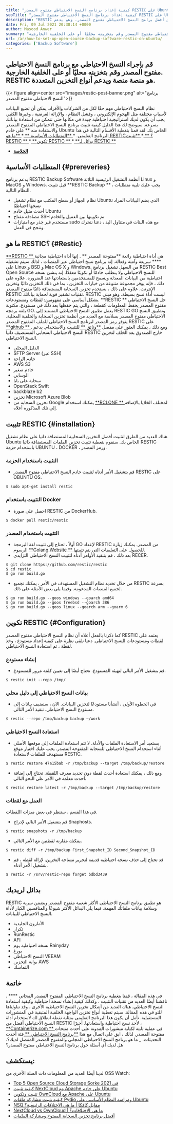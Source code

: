 ```yaml
---
title: "كيفية إعداد برنامج النسخ الاحتياطي مفتوح المصدر RESTIC على Ubuntu" 
seoTitle: "كيفية إعداد برنامج النسخ الاحتياطي مفتوح المصدر RESTIC على Ubuntu" 
description: "RESTIC هو سريع وآمن وواحد من أفضل برامج النسخ الاحتياطي مفتوح المصدر. وهو يدعم AWS S3 و Microsoft Azure و Google Cloud وخيارات الواجهة الخلفية الأخرى." 
date: Fri, 09 Jul 2021 20:38:14 +0000
author: Masood Anwer
summary: "قم بالنسخ الاحتياطي مع برنامج النسخ الاحتياطي مفتوح المصدر وقم بتخزينه محليًا أو على الخلفية الخارجية. RESTIC هو منصة منصة ويدعم أنواع التخزين المتعددة." 
url: /ar/how-to-set-up-open-source-backup-software-restic-on-ubuntu/
categories: ['Backup Software']
---
```


## قم بإجراء النسخ الاحتياطي مع برنامج النسخ الاحتياطي مفتوح المصدر وقم بتخزينه محليًا أو على الخلفية الخارجية. RESTIC هو منصة منصة ويدعم أنواع التخزين المتعددة.

{{< figure align=center src="images/restic-post-banner.png" alt="برنامج النسخ الاحتياطي مفتوح المصدر">}}

نظام النسخ الاحتياطي مهم حقًا لكل من الشركات والأفراد. يمكن أن تضيع البيانات لأسباب مختلفة مثل الهجوم الإلكتروني ، وفشل النظام ، والإزالة العرضية ، وغيرها الكثير. يجب أن يكون لديك استراتيجية احتياطية جيدة في مكانها حتى تتمكن من استعادة بياناتك بسرعة. سيوضح لك هذا الدليل كيفية تثبيت برنامج النسخ الاحتياطي المفتوح المصدر والاستفادة منه ** على خادم Ubuntu الخاص بك.
لقد قمنا بتغطية الأقسام التالية في هذا البرنامج التعليمي.
  *[ **المتطلبات الأساسية ** ][1]
  *[ **ما هو RESTIC؟ ** ][2]
  *[ **تثبيت RESTIC ** ][3]
  *[ **تكوين RESTIC ** ][4]
  *[ **بدائل لـ RESTIC ** ][5]
  * **[الخلاصة][6]**

## المتطلبات الأساسية   {#prereveries}
يدعم برنامج RESTIC Backup Software أنظمة التشغيل الرئيسية الثلاثة Linux و MacOS و Windows. قبل تثبيت  **RESTIC Backup **  ، يجب عليك تلبية متطلبات النظام التالية.
  * نظام الجهاز أو سطح المكتب مع نظام تشغيل Ubuntu الذي يضم البيانات المراد نسخها احتياطيًا
  * أحدث مثيل خادم Ubuntu
  * مصادقة مفتاح SSH تم تكوينها بين العميل والخادم
  * مستخدم غير جذر مع امتيازات sudo
مع هذه البتات في متناول اليد ، دعنا نتحرك وننجح في العمل.

## ما هو RESTIC؟   {#Restic}
[ **RESTIC ** ][7] هي أداة احتياطية رائعة  **مفتوحة المصدر ** . إنها أداة احتياطية مجانية  ****  سريعة وآمنة وفعالة. إنه برنامج نسخ احتياطي عبر المنصات ، لذلك سيتم تشغيله على Linux و BSD و Mac OS X و Windows. من السهل تشغيل برنامج RESTIC Best Open Source للنسخ الاحتياطي ولا يتطلب خادمًا أو تكوينًا معقدًا. إنه ينشئ نسخة احتياطية من البيانات المعدلة ويسمح للمستخدمين باستعادتها عند الضرورة. علاوة على ذلك ، فإنه يوفر مجموعة متنوعة من خيارات التخزين ، بما في ذلك التخزين ذاتيًا وتخزين الإنترنت. علاوة على ذلك ، يستخدم تخزين السحابة المستضافة ذاتيًا مفتوح المصدر RESTIC تقنيات تشفير قوية لحماية بياناتك.
RESTIC ليست أداة نسخ بسيطة. وهو مبني بشكل أساسي على مفهومين: لقطات ومستودعات.  **RESTIC **  حل النسخ الاحتياطي مفتوح المصدر يحفظ المعلومات كقطعة ، والتي يتم حفظها بعد ذلك في مستودع. مكتوبة بلغة برمجة GO. يعمل تطبيق النسخ الاحتياطي المستند إلى RESTIC GO وتطبيق النسخ الاحتياطي مفتوح المصدر بسلاسة مع العديد من أنظمة تخزين السحابة والخلفية المحلية. يتوفر رمز المصدر لبرنامج النسخ الاحتياطي للملف المفتوح المصدر RESTIC على [ **github ** ][8]. ومع ذلك ، يمكنك العثور على مفصل [ **وثائق ** ][9] للتثبيت والاستخدام.
يدعم النسخ الاحتياطي السحابي المستضيف ذاتيا RESTIC خارج الصندوق بعد الخلف لتخزين النسخ الاحتياطي.
  * الدليل المحلي
  * SFTP Server (عبر SSH)
  * خادم الراحة
  * AWS S3
  * خادم صغير
  * الوسابي
  * سحابة علي بابا
  * OpenStack Swift
  * backblaze b2
  * تخزين Microsoft Azure Blob
  * تخزين السحابة من Google
يمكنك استخدام [ **RCLONE ** ][10] لمختلف الخلايا بالإضافة إلى تلك المذكورة أعلاه.

## تثبيت RESTIC   {#installation}
هناك العديد من الطرق لتثبيت أفضل التخزين السحابية المستضافة ذاتيا على نظام تشغيل Ubuntu الخاص بك. سنقوم بتغطية تثبيت تخزين الملفات المستضافة ذاتيا RESTIC باستخدام حزمة UBUNTU ، DOCKER ، ورمز المصدر.

### التثبيت باستخدام الحزمة
  * قم بتشغيل الأمر أدناه لتثبيت خادم النسخ الاحتياطي مفتوح المصدر RESTIC على OBUNTU OS.
```
$ sudo apt-get install restic
```

### التثبيت باستخدام Docker
  * احصل على صورة RESTIC من DockerHub.
```
$ docker pull restic/restic
```

### التثبيت باستخدام المصدر
  * أولاً ، تحتاج إلى تثبيت لغة البرمجة GO لإعداد RESTIC من المصدر. يمكنك زيارة الرسوم [ **Golang Website ** ][11] للحصول على التعليمات التي يتم تثبيتها.
  * بعد ذلك ، قم بتنفيذ الأوامر أدناه لتثبيت النسخ الاحتياطي التزايدي RECER.
```
$ git clone https://github.com/restic/restic
$ cd restic
$ go run build.go
```
  * من خلال تحديد نظام التشغيل المستهدف في الأمر ، يمكنك تجميع RESTIC بسرعة لجميع المنصات المدعومة. وفيما يلي بعض الأمثلة على ذلك.
```
$ go run build.go --goos windows --goarch amd64
$ go run build.go --goos freebsd --goarch 386
$ go run build.go --goos linux --goarch arm --goarm 6
```

## تكوين RESTIC   {#Configuration}
كما ذكرنا بالفعل أعلاه أن نظام النسخ الاحتياطي مفتوح المصدر RESTIC يعتمد على لقطات ومستودعات للنسخ الاحتياطي. دعنا نلقي نظرة على كيفية إعداد مستودع ، وخذ لقطة ، ثم استعادة النسخ الاحتياطي.

### إنشاء مستودع
  * قم بتشغيل الأمر التالي لتهيئة المستودع. تحتاج أيضًا إلى تعيين كلمة مرور للمستودع.
```
$ restic init --repo /tmp/
```

### بيانات النسخ الاحتياطي إلى دليل محلي
  * في الخطوة الأولى ، أنشأنا مستودعًا لتخزين البيانات. الآن ، سنضيف بيانات إلى مستودع النسخ الاحتياطي. تنفيذ الأمر التالي.
```
$ restic --repo /tmp/backup backup ~/work
```

### استعادة النسخ الاحتياطي
  * يستعيد أمر الاستعادة الملفات والأدلة. لا تتم استعادة الملفات إلى موقعها الأصلي أثناء استخدام النسخ الاحتياطي للسحابة المفتوحة المصدر. يجب عليك اختيار موقع مستهدف للملفات لاستعادة RESTIC.
```
$ restic restore 47a15bab -r /tmp/backup --target /tmp/backup/restore
```
  * ومع ذلك ، يمكنك استعادة أحدث لقطة دون تحديد معرف اللقطة. تحتاج إلى إضافة أحدث معلمة في الأمر على النحو التالي.
```
$ restic restore latest -r /tmp/backup --target /tmp/backup/restore
```

### العمل مع لقطات
في هذا القسم ، سننظر في بعض ميزات اللقطات.
  * قم بتشغيل الأمر التالي لإدراج Snaphosts.
```
$ restic snapshots -r /tmp/backup
```
  * يمكنك مقارنة لقطتين مع الأمر التالي.
```
$ restic diff -r /tmp/backup First_Snapshot_ID Second_Snapshot_ID
```
  * قد تحتاج إلى حذف نسخة احتياطية قديمة لتحرير مساحة التخزين. لإزالة لقطة ، قم بتشغيل الأمر أدناه.
```
$ restic -r /srv/restic-repo forget bdbd3439
```

## بدائل لريديك
RESTIC هو تطبيق برنامج النسخ الاحتياطي الأكثر شعبية مفتوح المصدر ويضمن سرية وسلامة بيانات ملفاتك المهمة. فيما يلي البدائل الأكثر شيوعًا والمنافسين الكبار لأداة النسخ الاحتياطي للبيانات.
  * الأمازون الجليدية
  * تكرار
  * RunRestic
  * AFI
  * نسخة احتياطية يوم Rainyday
  * بورغ
  * النسخ الاحتياطي VEEAM
  * بوابة التخزين AWS
  * التماسك

## خاتمة
في هذه المقالة ، قمنا بتغطية برنامج النسخ الاحتياطي المفتوح المصدر المجاني  **** . ناقشنا أيضًا العديد من تقنيات التثبيت ، وكذلك كيفية إنشاء نسخة احتياطية وكيفية استعادة النسخ الاحتياطي. هناك العديد من أشكال تخزين النسخ الاحتياطية الأخرى ، وقد تناولناها للتو في هذه المقالة. سيتم تغطية أنواع تخزين الواجهة الخلفية المتبقية في المنشورات المستقبلية. نأمل أن يكون هذا البرنامج التعليمي بمثابة نقطة انطلاق لك لاستخدام أداة النسخ الاحتياطي أفضل من RESTIC لأخذ نسخ احتياطية واستعادتها.
أخيرًا ، [ **Containerize.com ** ][12] في عملية ثابتة لكتابة منشورات المدونة على أحدث منتجات مفتوحة المصدر. لذلك ، ابق على اتصال مع هذا [ **برنامج النسخ الاحتياطي ** ][13] فئة أحدث التحديثات.
_ ما هو برنامج النسخ الاحتياطي المجاني والمفتوح المصدر المفضل لديك؟. هل لديك أي أسئلة حول برنامج النسخ الاحتياطي مفتوح المصدر؟

## يستكشف:
لدينا أيضًا العديد من المعلومات ذات الصلة الأخرى من OSS Watch:
  * [Top 5 Open Source Cloud Storage Sorke في 2021][15]
  * [كيفية تثبيت NextCloud مع Apache على خادم Ubuntu][16]
  * [تثبيت وتكوين OwnCloud مع Apache على Ubuntu][17]
  * [كيفية تثبيت مشاركة ملفات Pydio ومزامنة النظام الأساسي على Ubuntu][18]
  * [NSQ مقابل كافكا | ما هي الاختلافات الرئيسية؟][19]
  * [NextCloud vs OwnCloud | ما هي الاختلافات؟][20]
  * [أفضل برنامج تخزين السحابة المفتوح ومشاركة الملفات][21]

  
[1]: #Prerequisites
[2]: #Restic
[3]: #Installation
[4]: #Configuration
[5]: #Alternativestorestic
[6]: #Conclusion
[7]: https://restic.net/
[8]: https://github.com/restic/restic
[9]: https://restic.readthedocs.io/
[10]: https://rclone.org/
[11]: https://golang.org/doc/install
[12]: https://containerize.com
[13]: https://blog.containerize.com/category/backup-software/
[14]: mailto:yasir.saeed@aspose.com
[15]: https://blog.containerize.com/backup-and-sync-software/top-5-open-source-cloud-storage-software-in-2021/
[16]: https://blog.containerize.com/backup-and-sync-software/how-to-install-nextcloud-with-apache-on-ubuntu-server/
[17]: https://blog.containerize.com/backup-and-sync-software/how-to-install-and-configure-owncloud-with-apache-on-ubuntu/
[18]: https://blog.containerize.com/backup-and-sync-software/how-to-install-pydio-file-sharing-and-sync-platform-on-ubuntu/
[19]: https://blog.containerize.com/backup-and-sync-software/nsq-vs-kafka-what-are-the-key-differences/
[20]: https://blog.containerize.com/backup-and-sync-software/nextcloud-vs-owncloud-what-are-the-differences/
[21]: https://products.containerize.com/backup-and-sync/
